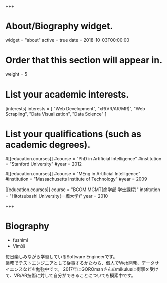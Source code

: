 +++
# About/Biography widget.
widget = "about"
active = true
date = 2018-10-03T00:00:00

# Order that this section will appear in.
weight = 5

# List your academic interests.
[interests]
  interests = [
    "Web Development",
    "xR(VR/AR/MR)",
    "Web Scrapiing",
    "Data Visualization",
    "Data Science"
  ]

# List your qualifications (such as academic degrees).
#[[education.courses]]
  #course = "PhD in Artificial Intelligence"
  #institution = "Stanford University"
  #year = 2012

#[[education.courses]]
  #course = "MEng in Artificial Intelligence"
  #institution = "Massachusetts Institute of Technology"
  #year = 2009

[[education.courses]]
  course = "BCOM MGMT(商学部 学士課程)"
  institution = "Hitotsubashi University(一橋大学)"
  year = 2010
 
+++

# Biography

* fushimi
* Vim派

毎日楽しみながら学習しているSoftware Engineerです。    
業務でテストエンジニアとして従事するかたわら、個人でWeb開発、データサイエンスなどを勉強中です。
2017年にGOROmanさんのmikulusに衝撃を受けて、VR/AR技術に対して自分ができることについても模索中です。  
<br>
